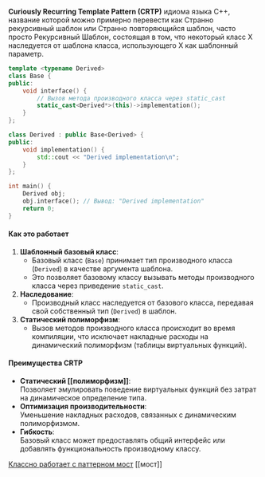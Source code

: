 
**Curiously Recurring Template Pattern (CRTP)** идиома языка C++, название которой можно примерно перевести как Странно рекурсивный шаблон или Странно повторяющийся шаблон, часто просто Рекурсивный Шаблон, состоящая в том, что некоторый класс X наследуется от шаблона класса, использующего X как шаблонный параметр.

```c++
template <typename Derived>
class Base {
public:
    void interface() {
        // Вызов метода производного класса через static_cast
        static_cast<Derived*>(this)->implementation();
    }
};

class Derived : public Base<Derived> {
public:
    void implementation() {
        std::cout << "Derived implementation\n";
    }
};

int main() {
    Derived obj;
    obj.interface(); // Вывод: "Derived implementation"
    return 0;
}

```
#### Как это работает
1. **Шаблонный базовый класс**:
    - Базовый класс (`Base`) принимает тип производного класса (`Derived`) в качестве аргумента шаблона.
    - Это позволяет базовому классу вызывать методы производного класса через приведение `static_cast`.
2. **Наследование**:
    - Производный класс наследуется от базового класса, передавая свой собственный тип (`Derived`) в шаблон.
3. **Статический полиморфизм**:
    - Вызов методов производного класса происходит во время компиляции, что исключает накладные расходы на динамический полиморфизм (таблицы виртуальных функций).
#### Преимущества CRTP
- **Статический [[полиморфизм]]**:  
    Позволяет эмулировать поведение виртуальных функций без затрат на динамическое определение типа.
- **Оптимизация производительности**:  
    Уменьшение накладных расходов, связанных с динамическим полиморфизмом.
- **Гибкость**:  
    Базовый класс может предоставлять общий интерфейс или добавлять функциональность производному классу.
	
[Классно работает с паттерном мост](https://habr.com/ru/articles/543098/)
[[мост]]